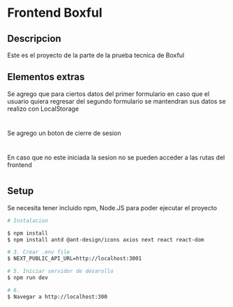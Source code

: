 # Frontend Boxful
## Descripcion
Este es el proyecto de la parte  de la prueba tecnica de Boxful 

## Elementos extras
Se agrego que para ciertos datos del primer formulario en caso que el usuario quiera regresar del segundo formulario se mantendran sus datos se realizo con LocalStorage
#
Se agrego un boton de cierre de sesion 
#
En caso que no este iniciada la sesion no se pueden acceder a las rutas del frontend
#

## Setup
Se necesita tener incluido npm, Node.JS para poder ejecutar el proyecto 

```bash
# Instalacion

$ npm install
$ npm install antd @ant-design/icons axios next react react-dom

# 3. Crear .env file
$ NEXT_PUBLIC_API_URL=http://localhost:3001

# 5. Iniciar servidor de desarollo
$ npm run dev

# 6. 
$ Navegar a http://localhost:300